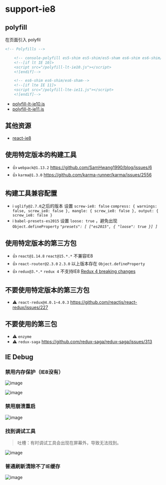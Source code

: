 # support-ie8


## polyfill

在页面引入 polyfil

```html
<!-- Polyfills -->

    <!-- console-polyfill es5-shim es5-shim/es5-sham es6-shim es6-shim/es6-sham html5shiv media-match -->
    <!--[if lt IE 10]>
    <script src="/polyfill-lt-ie10.js"></script>
    <![endif]-->

    <!-- es6-shim es6-shim/es6-sham-->
    <!--[if lte IE 11]>
    <script src="/polyfill-lte-ie11.js"></script>
    <![endif]-->
```

- [polyfill-lt-ie10.js](https://raw.githubusercontent.com/fast-flow/support-ie8/master/polyfill-lt-ie10.js)
- [polyfill-lt-ie11.js](https://raw.githubusercontent.com/fast-flow/support-ie8/master/polyfill-lte-ie11.js)

## 其他资源

- [react-ie8](https://github.com/xcatliu/react-ie8)

## 使用特定版本的构建工具

- :+1: `webpack@1.13.2` https://github.com/SamHwang1990/blog/issues/6
- :+1: `karma@1.3.0` https://github.com/karma-runner/karma/issues/2556

## 构建工具兼容配置

- :information_source:  `uglify@2.7.0`之后的版本 设置 `screw-ie8: false` `compress: { warnings: false, screw_ie8: false }, mangle: { screw_ie8: false }, output: { screw_ie8: false }`
- :information_source:  `babel-presets-es2015` 设置 `loose: true` ，避免出现 `Object.defineProperty` *`"presets": [ ["es2015", { "loose": true }] ]`*


## 使用特定版本的第三方包

- :+1: `react@1.14.8` `react@15.*.*` 不兼容IE8
- :+1: `react-router@2.3.0` `2.3.0` 以上版本存在 `Object.defineProperty`
- :+1: `redux@3.*.*`  `redux 4` 不支持IE8 [Redux 4 breaking changes](https://github.com/reactjs/redux/issues/1342)

## 不要使用特定版本的第三方包

- :warning: `react-redux@4.0.1~4.0.3` https://github.com/reactjs/react-redux/issues/227

## 不要使用的第三包

- :warning: `enzyme`
- :warning: `redux-saga` https://github.com/redux-saga/redux-saga/issues/313

## IE Debug

### 禁用内存保护（IE8没有）
![image](https://cloud.githubusercontent.com/assets/3949015/23246656/305ce328-f9d0-11e6-868c-eb5c53698d80.png)

![image](
https://camo.githubusercontent.com/14fe4cd48bf45038d6f2685d5ded18989472a6eb/687474703a2f2f69312e7069696d672e636f6d2f3536373537312f636430306632363833323137326337382e706e67)

### 禁用崩溃重启
![image](https://cloud.githubusercontent.com/assets/3949015/23246659/3da388ca-f9d0-11e6-9b09-e8d571cd8308.png)

### 找到调试工具

> 吐槽：有时调试工具会出现在屏幕外，导致无法找到。

![image](https://cloud.githubusercontent.com/assets/3949015/23251177/3e85c96c-f9e7-11e6-8b2c-7eb1028fe4d6.png)

### 普通刷新清除不了IE缓存

![image](https://cloud.githubusercontent.com/assets/3949015/23251406/223b18a6-f9e8-11e6-8f2e-1ff475118ad6.png)
